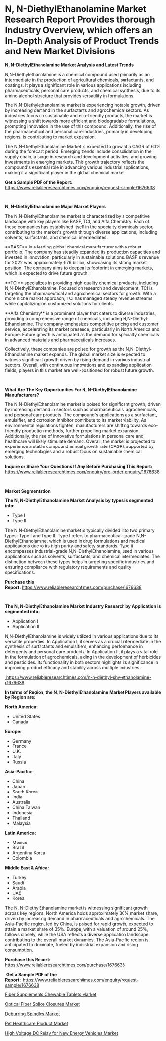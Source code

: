 <p><h1>N, N-Diethyl­Ethanolamine Market Research Report Provides thorough Industry Overview, which offers an In-Depth Analysis of Product Trends and New Market Divisions</h1></p><p><strong>N, N-Diethyl­Ethanolamine Market Analysis and Latest Trends</strong></p>
<p><p>N,N-Diethylethanolamine is a chemical compound used primarily as an intermediate in the production of agricultural chemicals, surfactants, and coatings. It plays a significant role in various applications including pharmaceuticals, personal care products, and chemical synthesis, due to its amino alcohol structure that provides versatility in formulations.</p><p>The N,N-Diethylethanolamine market is experiencing notable growth, driven by increasing demand in the surfactants and agrochemical sectors. As industries focus on sustainable and eco-friendly products, the market is witnessing a shift towards more efficient and biodegradable formulations, prompting innovation in the use of this compound. Additionally, the rise of the pharmaceutical and personal care industries, primarily in developing regions, is contributing to market expansion.</p><p>The N,N-Diethyl­Ethanolamine Market is expected to grow at a CAGR of 6.1% during the forecast period. Emerging trends include consolidation in the supply chain, a surge in research and development activities, and growing investments in emerging markets. This growth trajectory reflects the compound's essential role in advancing various industrial applications, making it a significant player in the global chemical market.</p></p>
<p><strong>Get a Sample PDF of the Report:&nbsp;</strong> <a href="https://www.reliableresearchtimes.com/enquiry/request-sample/1676638?utm_campaign=1486&utm_medium=2&utm_source=Github&utm_content=ia&utm_term=12102024&utm_id=n-n-diethylethanolamine">https://www.reliableresearchtimes.com/enquiry/request-sample/1676638</a></p>
<p>&nbsp;</p>
<p><strong>N, N-Diethyl­Ethanolamine Major Market Players</strong></p>
<p><p>The N,N-Diethyl­Ethanolamine market is characterized by a competitive landscape with key players like BASF, TCI, and Alfa Chemistry. Each of these companies has established itself in the specialty chemicals sector, contributing to the market's growth through diverse applications, including solvents, surfactants, and chemical intermediates.</p><p>**BASF** is a leading global chemical manufacturer with a robust portfolio. The company has steadily expanded its production capacities and invested in innovation, particularly in sustainable solutions. BASF's revenue for 2022 was approximately €76 billion, showcasing its strong market position. The company aims to deepen its footprint in emerging markets, which is expected to drive future growth.</p><p>**TCI** specializes in providing high-quality chemical products, including N,N-Diethyl­Ethanolamine. Focused on research and development, TCI is targeting the pharmaceutical and agrochemical sectors for growth. With a more niche market approach, TCI has managed steady revenue streams while capitalizing on customized solutions for clients.</p><p>**Alfa Chemistry** is a prominent player that caters to diverse industries, providing a comprehensive range of chemicals, including N,N-Diethyl­Ethanolamine. The company emphasizes competitive pricing and customer service, accelerating its market presence, particularly in North America and Europe. Future growth is anticipated as the demand for specialty chemicals in advanced materials and pharmaceuticals increases.</p><p>Collectively, these companies are poised for growth as the N,N-Diethyl­Ethanolamine market expands. The global market size is expected to witness significant growth driven by rising demand in various industrial sectors. Overall, with continuous innovations and expanding application fields, players in this market are well-positioned for robust future growth.</p></p>
<p>&nbsp;</p>
<p><strong>What Are The Key Opportunities For N, N-Diethyl­Ethanolamine Manufacturers?</strong></p>
<p><p>The N,N-Diethyl­Ethanolamine market is poised for significant growth, driven by increasing demand in sectors such as pharmaceuticals, agrochemicals, and personal care products. The compound's applications as a surfactant, emulsifier, and corrosion inhibitor contribute to its market viability. As environmental regulations tighten, manufacturers are shifting towards eco-friendly production methods, further propelling market expansion. Additionally, the rise of innovative formulations in personal care and healthcare will likely stimulate demand. Overall, the market is projected to experience a stable compound annual growth rate (CAGR), supported by emerging technologies and a robust focus on sustainable chemical solutions.</p></p>
<p><strong>Inquire or Share Your Questions If Any Before Purchasing This Report:</strong> <a href="https://www.reliableresearchtimes.com/enquiry/pre-order-enquiry/1676638?utm_campaign=1486&utm_medium=2&utm_source=Github&utm_content=ia&utm_term=12102024&utm_id=n-n-diethylethanolamine">https://www.reliableresearchtimes.com/enquiry/pre-order-enquiry/1676638</a></p>
<p>&nbsp;</p>
<p><strong>Market Segmentation</strong></p>
<p><strong>The N, N-Diethyl­Ethanolamine Market Analysis by types is segmented into:</strong></p>
<p><ul><li>Type I</li><li>Type II</li></ul></p>
<p><p>The N,N-Diethyl­Ethanolamine market is typically divided into two primary types: Type I and Type II. Type I refers to pharmaceutical-grade N,N-Diethyl­Ethanolamine, which is used in drug formulations and medical applications due to its high purity and safety standards. Type II encompasses industrial-grade N,N-Diethyl­Ethanolamine, used in various applications such as solvents, surfactants, and chemical intermediates. The distinction between these types helps in targeting specific industries and ensuring compliance with regulatory requirements and quality specifications.</p></p>
<p><strong>Purchase this Report:&nbsp;</strong><a href="https://www.reliableresearchtimes.com/purchase/1676638?utm_campaign=1486&utm_medium=2&utm_source=Github&utm_content=ia&utm_term=12102024&utm_id=n-n-diethylethanolamine">https://www.reliableresearchtimes.com/purchase/1676638</a></p>
<p>&nbsp;</p>
<p><strong>The N, N-Diethyl­Ethanolamine Market Industry Research by Application is segmented into:</strong></p>
<p><ul><li>Application I</li><li>Application II</li></ul></p>
<p><p>N,N-Diethyl­Ethanolamine is widely utilized in various applications due to its versatile properties. In Application I, it serves as a crucial intermediate in the synthesis of surfactants and emulsifiers, enhancing performance in detergents and personal care products. In Application II, it plays a vital role in the formulation of agrochemicals, aiding in the development of herbicides and pesticides. Its functionality in both sectors highlights its significance in improving product efficacy and stability across multiple industries.</p></p>
<p><a href="https://www.reliableresearchtimes.com/n-n-diethyl-shy-ethanolamine-r1676638?utm_campaign=1486&utm_medium=2&utm_source=Github&utm_content=ia&utm_term=12102024&utm_id=n-n-diethylethanolamine">&nbsp;https://www.reliableresearchtimes.com/n-n-diethyl-shy-ethanolamine-r1676638</a></p>
<p><strong>In terms of Region, the N, N-Diethyl­Ethanolamine Market Players available by Region are:</strong></p>
<p>
    <p> <strong> North America: </strong>
        <ul>
            <li>United States</li>
            <li>Canada</li>
        </ul>
        </p> 
    <p> <strong> Europe: </strong>
        <ul>
            <li>Germany</li>
            <li>France</li>
            <li>U.K.</li>
            <li>Italy</li>
            <li>Russia</li>
        </ul>
        </p> 
    <p> <strong> Asia-Pacific: </strong>
        <ul>
            <li>China</li>
            <li>Japan</li>
            <li>South Korea</li>
            <li>India</li>
            <li>Australia</li>
            <li>China Taiwan</li>
            <li>Indonesia</li>
            <li>Thailand</li>
            <li>Malaysia</li>
        </ul>
        </p> 
    <p> <strong> Latin America: </strong>
        <ul>
            <li>Mexico</li>
            <li>Brazil</li>
            <li>Argentina Korea</li>
            <li>Colombia</li>
        </ul>
        </p> 
    <p> <strong> Middle East & Africa: </strong>
        <ul>
            <li>Turkey</li>
            <li>Saudi</li>
            <li>Arabia</li>
            <li>UAE</li>
            <li>Korea</li>
        </ul>
    </p>
    </p>
<p><p>The N, N-Diethyl­Ethanolamine market is witnessing significant growth across key regions. North America holds approximately 30% market share, driven by increasing demand in pharmaceuticals and agrochemicals. The Asia-Pacific region, led by China, is poised for rapid growth, expected to attain a market share of 35%. Europe, with a valuation of around 25%, follows closely, while the USA reflects a diverse application landscape contributing to the overall market dynamics. The Asia-Pacific region is anticipated to dominate, fueled by industrial expansion and rising consumption.</p></p>
<p><strong>Purchase this Report: </strong><a href="https://www.reliableresearchtimes.com/purchase/1676638?utm_campaign=1486&utm_medium=2&utm_source=Github&utm_content=ia&utm_term=12102024&utm_id=n-n-diethylethanolamine">https://www.reliableresearchtimes.com/purchase/1676638</a></p>
<p>&nbsp;<strong>Get a Sample PDF of the Report:&nbsp;&nbsp;</strong><a href="https://www.reliableresearchtimes.com/enquiry/request-sample/1676638?utm_campaign=1486&utm_medium=2&utm_source=Github&utm_content=ia&utm_term=12102024&utm_id=n-n-diethylethanolamine">https://www.reliableresearchtimes.com/enquiry/request-sample/1676638</a></p>
<p><strong></strong></p>
<p><p><a href="https://www.linkedin.com/pulse/future-trends-global-fiber-supplements-chewable-tablets-market-admxf?utm_campaign=1486&utm_medium=2&utm_source=Github&utm_content=ia&utm_term=12102024&utm_id=n-n-diethylethanolamine">Fiber Supplements Chewable Tablets Market</a></p><p><a href="https://github.com/marend8fi/Market-Research-Report-List-1/blob/main/optical-fiber-splice-closures-market.md?utm_campaign=1486&utm_medium=2&utm_source=Github&utm_content=ia&utm_term=12102024&utm_id=n-n-diethylethanolamine">Optical Fiber Splice Closures Market</a></p><p><a href="https://www.linkedin.com/pulse/deburring-spindles-market-trends-insights-type-application-analysis-hm4vf?utm_campaign=1486&utm_medium=2&utm_source=Github&utm_content=ia&utm_term=12102024&utm_id=n-n-diethylethanolamine">Deburring Spindles Market</a></p><p><a href="https://www.linkedin.com/pulse/emerging-pet-healthcare-product-market-opportunities-analysis-xeuzf?utm_campaign=1486&utm_medium=2&utm_source=Github&utm_content=ia&utm_term=12102024&utm_id=n-n-diethylethanolamine">Pet Healthcare Product Market</a></p><p><a href="https://github.com/jenessaz9fphi/Market-Research-Report-List-1/blob/main/high-voltage-dc-relay-for-new-energy-vehicles-market.md?utm_campaign=1486&utm_medium=2&utm_source=Github&utm_content=ia&utm_term=12102024&utm_id=n-n-diethylethanolamine">High Voltage DC Relay for New Energy Vehicles Market</a></p></p>